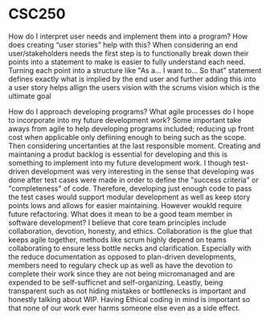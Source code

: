 # CSC250
How do I interpret user needs and implement them into a program? How does creating “user stories” help with this?
When considering an end user/stakeholders needs the first step is to functionally break down their points into a statement to make is easier to fully understand each need. Turning each point into a structure like "As a... I want to... So that" statement defines exactly what is implied by the end user and further adding this into a user story helps allign the users vision with the scrums vision which is the ultimate goal

How do I approach developing programs? What agile processes do I hope to incorporate into my future development work?
Some important take aways from agile to help developing programs included; reducing up front cost when applicable only defiining enough to being such as the scope. Then considering uncertanties at the last responsible moment. Creating and maintaning a produt backlog is essential for developing and this is something to implement into my future development work. I though test-driven development was very interesting in the sense that developing was done after test cases were made in order to define the "success criteria" or "completeness" of code. Therefore, developing just enough code to pass the test cases would support modular development as well as keep story points lows and allows for easier maintaining. However woukld require future refactoring.
What does it mean to be a good team member in software development?
I believe that core team principles include collaboration, devotion, honesty, and ethics. Collaboration is the glue that keeps agile together, methods like scrum highly depend on teams collaborating to ensure less bottle necks and clarification. Especially with the reduce documentation as opposed to plan-driven developments, members need to regulary check up as well as have the devotion to complete their work since they are not being micromanaged and are expended to be self-sufficnet and self-organizing. Leastly, being transparent such as not hiding mistakes or bottlenecks is important and honestly talking about WIP. Having Ethical coding in mind is important so that none of our work ever harms someone else even as a side effect.
